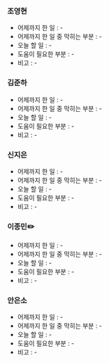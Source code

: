 ### 조영현
* 어제까지 한 일 : - 
* 어제까지 한 일 중 막히는 부분 : - 
* 오늘 할 일 : - 
* 도움이 필요한 부분 : - 
* 비고 : - 


### 김준하
* 어제까지 한 일 : - 
* 어제까지 한 일 중 막히는 부분 : - 
* 오늘 할 일 : - 
* 도움이 필요한 부분 : - 
* 비고 : - 


### 신지은 
* 어제까지 한 일 : -
* 어제까지 한 일 중 막히는 부분 : - 
* 오늘 할 일 : -
* 도움이 필요한 부분 : -  
* 비고 : -
  

### 이종민✏️
* 어제까지 한 일 : - 
* 어제까지 한 일 중 막히는 부분 : - 
* 오늘 할 일 : - 
* 도움이 필요한 부분 : -  
* 비고 : -


### 안은소
* 어제까지 한 일 : - 
* 어제까지 한 일 중 막히는 부분 : - 
* 오늘 할 일 : -
* 도움이 필요한 부분 : -  
* 비고 : -
  
